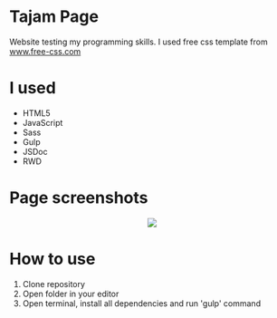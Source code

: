 # Tajam Page

Website testing my programming skills. I used free css template from www.free-css.com

# I used

- HTML5
- JavaScript
- Sass
- Gulp
- JSDoc
- RWD

# Page screenshots
<p align="center"> 
  <img src="https://user-images.githubusercontent.com/34394232/39094677-d6501fba-4633-11e8-918f-e33be1551620.jpg">
</p>

# How to use

1) Clone repository
2) Open folder in your editor
3) Open terminal, install all dependencies and run 'gulp' command
